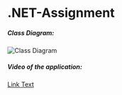 # .NET-Assignment

##### Class Diagram:
![Class Diagram](https://github.com/Josan03/.NET-Assignment/raw/master/Assignment%20Class%20Diagram.svg)

##### Video of the application:
[Link Text](https://youtu.be/soDJBg47Shw)